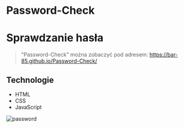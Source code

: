 # Password-Check
# Sprawdzanie hasła

>"Password-Check" można zobaczyć pod adresem: https://bar-85.github.io/Password-Check/


## Technologie
* HTML
* CSS
* JavaScript


![password](https://user-images.githubusercontent.com/105555319/171064824-40dbdeb2-a9b9-41f4-bc18-b4b1fc0f4eab.png)
